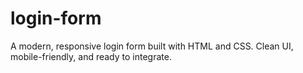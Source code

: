 # login-form
A modern, responsive login form built with HTML and CSS. Clean UI, mobile-friendly, and ready to integrate.
